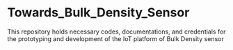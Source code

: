 # Towards_Bulk_Density_Sensor
This repository holds necessary codes, documentations, and credentials for the prototyping and development of the IoT platform of Bulk Density sensor
